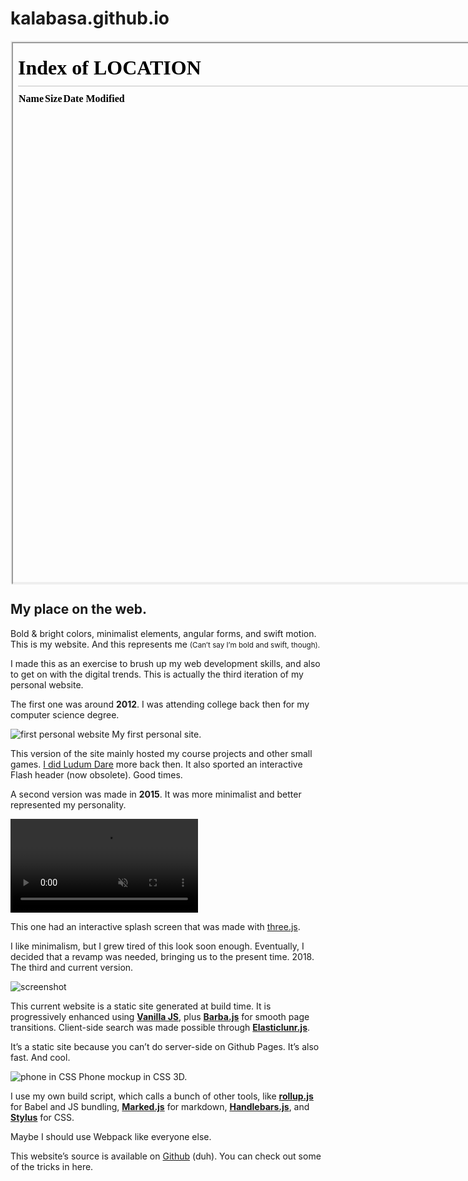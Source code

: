 <!--{
	"template": "work",
	"data": "projects_byid.kalabasa",
	"style": "kalabasa.css",
	"script": "kalabasa.js"
}-->


# kalabasa.github.io

<div class="center">
	<!-- size is percentage of viewport for aesthetic nesting -->
	<div style="width: 90vmin; height: 90vmin; border: solid 2px #EEE">
		<iframe id="showcase" src="/" width="100%" height="100%"></iframe>
	</div>
</div>

## My place on the web.

Bold & bright colors, minimalist elements, angular forms, and swift motion. This is my website. And this represents me <small>(Can’t say I’m bold and swift, though).</small>

I made this as an exercise to brush up my web development skills, and also to get on with the digital trends. This is actually the third iteration of my personal website.

The first one was around **2012**. I was attending college back then for my computer science degree.

<span class="bleed">![first personal website](../img/kalabasa_1.png)</span>
<span class="caption">My first personal site.</span>

This version of the site mainly hosted my course projects and other small games. [I did Ludum Dare](http://ludumdare.com/compo/author/kalabasa/) more back then. It also sported an interactive Flash header (now obsolete). Good times.

A second version was made in **2015**. It was more minimalist and better represented my personality.

<span class="bleed">
	<video muted autoplay loop>
		<source src="../video/kalabasa_2.webm">
		<source src="../video/kalabasa_2.mp4">
		<a href="../video/kalabasa_2.mp4">Video</a>
	</video>
</span>

This one had an interactive splash screen that was made with [three.js](https://threejs.org).

I like minimalism, but I grew tired of this look soon enough. Eventually, I decided that a revamp was needed, bringing us to the present time. 2018. The third and current version.

![screenshot](../img/kalabasa_0.jpg)

This current website is a static site generated at build time. It is progressively enhanced using [**Vanilla JS**](http://vanilla-js.com), plus [**Barba.js**](http://barbajs.org) for smooth page transitions. Client-side search was made possible through [**Elasticlunr.js**](http://elasticlunr.com).

It’s a static site because you can’t do server-side on Github Pages. It’s also fast. And cool.

<span>![phone in CSS](../img/kalabasa_phone.jpg)
	<span class="caption">Phone mockup in CSS 3D.</span>
</span>

I use my own build script, which calls a bunch of other tools, like [**rollup.js**](https://rollupjs.org) for Babel and JS bundling, [**Marked.js**](https://marked.js.org/) for markdown, [**Handlebars.js**](https://handlebarsjs.com), and [**Stylus**](http://stylus-lang.com) for CSS.

Maybe I should use Webpack like everyone else.

This website’s source is available on [Github](https://github.com/Kalabasa/kalabasa.github.io) (duh). You can check out some of the tricks in here.
